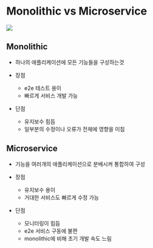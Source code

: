 # Monolithic vs Microservice

<img src="../Image/monolithic-vs-microservices.png">

## Monolithic

- 하나의 애플리케이션에 모든 기능들을 구성하는것

- 장점
  - e2e 테스트 용이
  - 빠르게 서비스 개발 가능
- 단점
  - 유지보수 힘듬
  - 일부분의 수정이나 오류가 전체에 영향을 미침

## Microservice

- 기능을 여러개의 애플리케이션으로 분배시켜 통합하여 구성

- 장점
  - 유지보수 용이
  - 거대한 서비스도 빠르게 수정 가능
- 단점
  - 모니터링이 힘듬
  - e2e 서비스 구동에 불편
  - monolithic에 비해 초기 개발 속도 느림
